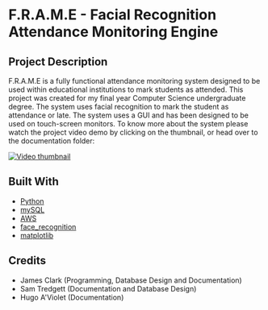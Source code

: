 # F.R.A.M.E - Facial Recognition Attendance Monitoring Engine
## Project Description
F.R.A.M.E is a fully functional attendance monitoring system designed to be used within educational institutions to mark students as attended. This project was created for my final year Computer Science undergraduate degree. The system uses facial recognition to mark the student as attendance or late. The system uses a GUI and has been designed to be used on touch-screen monitors. To know more about the system please watch the project video demo by clicking on the thumbnail, or head over to the documentation folder:

[![Video thumbnail](https://img.youtube.com/vi/RBPeUJZwJ54/0.jpg)](https://youtu.be/RBPeUJZwJ54)

## Built With

* [Python](https://www.python.org/)
* [mySQL](https://www.mysql.com/)
* [AWS](https://aws.amazon.com/)
* [face_recognition](https://github.com/ageitgey/face_recognition)
* [matplotlib](https://matplotlib.org/)

## Credits
* James Clark (Programming, Database Design and Documentation)
* Sam Tredgett (Documentation and Database Design)
* Hugo A'Violet (Documentation)
